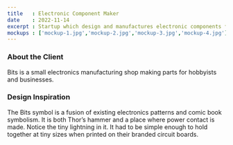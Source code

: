 ```yaml
---
title   : Electronic Component Maker
date    : 2022-11-14
excerpt : Startup which design and manufactures electronic components for hobbyists.
mockups : ['mockup-1.jpg','mockup-2.jpg','mockup-3.jpg','mockup-4.jpg'] 
---
```


### About the Client

Bits is a small electronics manufacturing shop making parts for hobbyists and businesses.

### Design Inspiration

The Bits symbol is a fusion of existing electronics patterns and comic book symbolism. It is both Thor’s hammer and a place where power contact is made. Notice the tiny lightning in it. It had to be simple enough to hold together at tiny sizes when printed on their branded circuit boards.

